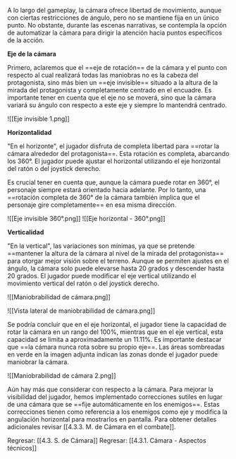 
A lo largo del gameplay, la cámara ofrece libertad de movimiento, aunque con ciertas restricciones de ángulo, pero no se mantiene fija en un único punto. No obstante, durante las escenas narrativas, se contempla la opción de automatizar la cámara para dirigir la atención hacia puntos específicos de la acción.

**Eje de la cámara**

Primero, aclaremos que el ==eje de rotación== de la cámara y el punto con respecto al cual realizará todas las maniobras no es la cabeza del protagonista, sino más bien un ==eje invisible== situado a la altura de la mirada del protagonista y completamente centrado en el encuadre. Es importante tener en cuenta que el eje no se moverá, sino que la cámara variará su ángulo con respecto a este eje y siempre lo mantendrá centrado.

![[Eje invisible 1.png]]

**Horizontalidad**

"En el horizonte", el jugador disfruta de completa libertad para ==rotar la cámara alrededor del protagonista==. Esta rotación es completa, abarcando los 360°. El jugador puede ajustar el horizontal utilizando el eje horizontal del ratón o del joystick derecho.

Es crucial tener en cuenta que, aunque la cámara puede rotar en 360°, el personaje siempre estará orientado hacia adelante. Por lo tanto, una ==rotación completa de 360° de la cámara también implica que el personaje gire completamente== en esa misma dirección.

![[Eje invisible 360°.png]]
![[Eje horizontal - 360°.png]]

**Verticalidad**

"En la vertical", las variaciones son mínimas, ya que se pretende ==mantener la altura de la cámara al nivel de la mirada del protagonista== para otorgar mejor visión sobre el terreno. Aunque se permiten ajustes en el ángulo, la cámara solo puede elevarse hasta 20 grados y descender hasta 20 grados. El jugador puede modificar el eje vertical utilizando el movimiento vertical del ratón o del joystick derecho.

![[Maniobrabilidad de cámara.png]]

![[Vista lateral de maniobrabilidad de cámara.png]]

Se podría concluir que en el eje horizontal, el jugador tiene la capacidad de rotar la cámara en un rango del 100%, mientras que en el eje vertical, esta capacidad se limita a aproximadamente un 11.11%. Es importante destacar que ==la cámara nunca rota sobre su propio eje==. Las áreas sombreadas en verde en la imagen adjunta indican las zonas donde el jugador puede maniobrar la cámara.

![[Maniobrabilidad de cámara 2.png]]

Aún hay más que considerar con respecto a la cámara. Para mejorar la visibilidad del jugador, hemos implementado correcciones sutiles en lugar de una cámara que se ==fije automáticamente en los enemigos==. Estas correcciones tienen como referencia a los enemigos como eje y modifica la angulación horizontal para mostrarlos en pantalla. Para obtener detalles adicionales revisar [[4.3.3. M. de Cámara en el combate]].


Regresar: [[4.3. S. de Cámara]]
Regresar: [[4.3.1. Cámara - Aspectos técnicos]]
